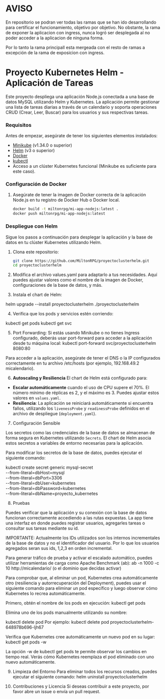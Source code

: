 # AVISO

En repositorio se podran ver todas las ramas que se han ido desarrollando para certificar el funcionamiento, objetivo por objetivo. 
No obstante, la rama de exponer la aplicacion con ingress, nunca logró ser desplegada al no poder acceder a la aplicacion de ninguna forma. 

Por lo tanto la rama principall esta mergeada con el resto de ramas a excepción de la rama de exposicion con ingress.


# Proyecto Kubernetes Helm - Aplicación de Tareas

Este proyecto despliega una aplicación Node.js conectada a una base de datos MySQL utilizando Helm y Kubernetes. La aplicación permite gestionar una lista de tareas diarias a través de un calendario y soporta operaciones CRUD (Crear, Leer, Buscar) para los usuarios y sus respectivas tareas.

### Requisitos
Antes de empezar, asegúrate de tener los siguientes elementos instalados:

- [Minikube](https://minikube.sigs.k8s.io/docs/start/) (v1.34.0 o superior)
- [Helm](https://helm.sh/docs/intro/install/) (v3 o superior)
- [Docker](https://docs.docker.com/get-docker/)
- [kubectl](https://kubernetes.io/docs/tasks/tools/install-kubectl/)
- Acceso a un clúster Kubernetes funcional (Minikube es suficiente para este caso).

### Configuración de Docker
1. Asegúrate de tener la imagen de Docker correcta de la aplicación Node.js en tu registro de Docker Hub o Docker local.
   ```bash
   docker build -t miltonrpg/mi-app-nodejs:latest .
   docker push miltonrpg/mi-app-nodejs:latest

### Despliegue con Helm
Sigue los pasos a continuación para desplegar la aplicación y la base de datos en tu clúster Kubernetes utilizando Helm.

1. Clona este repositorio:
   ```bash
   git clone https://github.com/MiltonRPG/proyectoclusterhelm.git
   cd proyectoclusterhelm   

2. Modifica el archivo values.yaml para adaptarlo a tus necesidades. Aquí puedes ajustar valores como el nombre de la imagen de Docker, configuraciones de la base de datos, y más.

3. Instala el chart de Helm:

helm upgrade --install proyectoclusterhelm ./proyectoclusterhelm

4. Verifica que los pods y servicios estén corriendo:

kubectl get pods
kubectl get svc

5. Port Forwarding: Si estás usando Minikube o no tienes Ingress configurado, deberás usar port-forward para acceder a la aplicación desde tu máquina local:
kubectl port-forward svc/proyectoclusterhelm 8080:80

Para acceder a la aplicación, asegúrate de tener el DNS o la IP configurados correctamente en tu archivo /etc/hosts (por ejemplo, 192.168.49.2 micalendario).

6. **Autoscaling y Resiliencia**
El chart de Helm está configurado para:
- **Escalar automáticamente** cuando el uso de CPU supere el 70%. El número mínimo de réplicas es 2, y el máximo es 3. Puedes ajustar estos valores en `values.yaml`.
- **Resiliencia**: La aplicación se reiniciará automáticamente si encuentra fallos, utilizando los `livenessProbe` y `readinessProbe` definidos en el archivo de despliegue (`deployment.yaml`).

7. Configuración Sensible

Los secretos como las credenciales de la base de datos se almacenan de forma segura en Kubernetes utilizando `Secrets`. El chart de Helm asocia estos secretos a variables de entorno necesarias para la aplicación.

Para modificar los secretos de la base de datos, puedes ejecutar el siguiente comando:

kubectl create secret generic mysql-secret \
  --from-literal=dbHost=mysql \
  --from-literal=dbPort=3306 \
  --from-literal=dbUser=kubernetes \
  --from-literal=dbPassword=kubernetes \
  --from-literal=dbName=proyecto_kubernetes

8. Pruebas

Puedes verificar que la aplicación y su conexión con la base de datos funcionan correctamente accediendo a las rutas expuestas. La app tiene una interfaz en donde puedes registrar usuarios, agregarles tareas o consultar sus tareas mediante su id. 

IMPORTANTE: Actualmente los IDs utilizados son los internos incrementales de la base de datos y no el identificador del usuario. Por lo que los usuarios agregados seran sus ids, 1,2,3 en orden incremental. 

Para generar tráfico de prueba y activar el escalado automático, puedes utilizar herramientas de carga como Apache Benchmark (ab):
ab -n 1000 -c 10 http://micalendario/ (o el dominio que decidas activar)

Para comprobar que, al eliminar un pod, Kubernetes crea automáticamente otro (resiliencia y autorrecuperación del Deployment), puedes usar el siguiente comando para eliminar un pod específico y luego observar cómo Kubernetes lo recrea automáticamente.

Primero, obtén el nombre de los pods en ejecución:
kubectl get pods

Elimina uno de los pods manualmente utilizando su nombre:

kubectl delete pod <nombre-del-pod>
Por ejemplo:
kubectl delete pod proyectoclusterhelm-648978b696-ljh67

Verifica que Kubernetes cree automáticamente un nuevo pod en su lugar:
kubectl get pods -w

La opción -w de kubectl get pods te permite observar los cambios en tiempo real. Verás cómo Kubernetes reemplaza el pod eliminado con uno nuevo automáticamente.

9. Limpieza del Entorno
Para eliminar todos los recursos creados, puedes ejecutar el siguiente comando:
helm uninstall proyectoclusterhelm

10. Contribuciones y Licencia
Si deseas contribuir a este proyecto, por favor abre un issue o envía un pull request.
